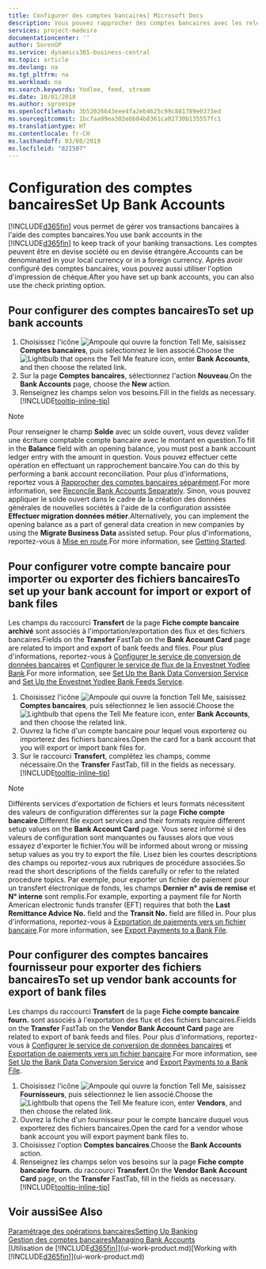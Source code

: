 ```yaml
---
title: Configurer des comptes bancaires| Microsoft Docs
description: Vous pouvez rapprocher des comptes bancaires avec les relevés de la banque.
services: project-madeira
documentationcenter: ''
author: SorenGP
ms.service: dynamics365-business-central
ms.topic: article
ms.devlang: na
ms.tgt_pltfrm: na
ms.workload: na
ms.search.keywords: Yodlee, feed, stream
ms.date: 10/01/2018
ms.author: sgroespe
ms.openlocfilehash: 3b52026643eee4fa2eb4625c99c881789e0373ed
ms.sourcegitcommit: 1bcfaa99ea302e6b84b8361ca02730b135557fc1
ms.translationtype: HT
ms.contentlocale: fr-CH
ms.lasthandoff: 03/08/2019
ms.locfileid: "821507"
---
```

# <a name="set-up-bank-accounts"></a><span data-ttu-id="d2795-103">Configuration des comptes bancaires</span><span class="sxs-lookup"><span data-stu-id="d2795-103">Set Up Bank Accounts</span></span>
<span data-ttu-id="d2795-104">[!INCLUDE[d365fin](includes/d365fin_md.md)] vous permet de gérer vos transactions bancaires à l'aide des comptes bancaires.</span><span class="sxs-lookup"><span data-stu-id="d2795-104">You use bank accounts in the [!INCLUDE[d365fin](includes/d365fin_md.md)] to keep track of your banking transactions.</span></span> <span data-ttu-id="d2795-105">Les comptes peuvent être en devise société ou en devise étrangère.</span><span class="sxs-lookup"><span data-stu-id="d2795-105">Accounts can be denominated in your local currency or in a foreign currency.</span></span> <span data-ttu-id="d2795-106">Après avoir configuré des comptes bancaires, vous pouvez aussi utiliser l'option d'impression de chèque.</span><span class="sxs-lookup"><span data-stu-id="d2795-106">After you have set up bank accounts, you can also use the check printing option.</span></span>

## <a name="to-set-up-bank-accounts"></a><span data-ttu-id="d2795-107">Pour configurer des comptes bancaires</span><span class="sxs-lookup"><span data-stu-id="d2795-107">To set up bank accounts</span></span>
1. <span data-ttu-id="d2795-108">Choisissez l'icône ![Ampoule qui ouvre la fonction Tell Me](media/ui-search/search_small.png "Dites-moi ce que vous voulez faire"), saisissez **Comptes bancaires**, puis sélectionnez le lien associé.</span><span class="sxs-lookup"><span data-stu-id="d2795-108">Choose the ![Lightbulb that opens the Tell Me feature](media/ui-search/search_small.png "Tell me what you want to do") icon, enter **Bank Accounts**, and then choose the related link.</span></span>
2. <span data-ttu-id="d2795-109">Sur la page **Comptes bancaires**, sélectionnez l'action **Nouveau**.</span><span class="sxs-lookup"><span data-stu-id="d2795-109">On the **Bank Accounts** page, choose the **New** action.</span></span>
3. <span data-ttu-id="d2795-110">Renseignez les champs selon vos besoins.</span><span class="sxs-lookup"><span data-stu-id="d2795-110">Fill in the fields as necessary.</span></span> [!INCLUDE[tooltip-inline-tip](includes/tooltip-inline-tip_md.md)]

> [!NOTE]
> <span data-ttu-id="d2795-111">Pour renseigner le champ **Solde** avec un solde ouvert, vous devez valider une écriture comptable compte bancaire avec le montant en question.</span><span class="sxs-lookup"><span data-stu-id="d2795-111">To fill in the **Balance** field with an opening balance, you must post a bank account ledger entry with the amount in question.</span></span> <span data-ttu-id="d2795-112">Vous pouvez effectuer cette opération en effectuant un rapprochement bancaire.</span><span class="sxs-lookup"><span data-stu-id="d2795-112">You can do this by performing a bank account reconciliation.</span></span> <span data-ttu-id="d2795-113">Pour plus d'informations, reportez vous à [Rapprocher des comptes bancaires séparément](bank-how-reconcile-bank-accounts-separately.md).</span><span class="sxs-lookup"><span data-stu-id="d2795-113">For more information, see [Reconcile Bank Accounts Separately](bank-how-reconcile-bank-accounts-separately.md).</span></span> <span data-ttu-id="d2795-114">Sinon, vous pouvez appliquer le solde ouvert dans le cadre de la création des données générales de nouvelles sociétés à l'aide de la configuration assistée **Effectuer migration données métier**.</span><span class="sxs-lookup"><span data-stu-id="d2795-114">Alternatively, you can implement the opening balance as a part of general data creation in new companies by using the **Migrate Business Data** assisted setup.</span></span> <span data-ttu-id="d2795-115">Pour plus d'informations, reportez-vous à [Mise en route](product-get-started.md).</span><span class="sxs-lookup"><span data-stu-id="d2795-115">For more information, see [Getting Started](product-get-started.md).</span></span>

## <a name="to-set-up-your-bank-account-for-import-or-export-of-bank-files"></a><span data-ttu-id="d2795-116">Pour configurer votre compte bancaire pour importer ou exporter des fichiers bancaires</span><span class="sxs-lookup"><span data-stu-id="d2795-116">To set up your bank account for import or export of bank files</span></span>
<span data-ttu-id="d2795-117">Les champs du raccourci **Transfert** de la page **Fiche compte bancaire archivé** sont associés à l'importation/exportation des flux et des fichiers bancaires.</span><span class="sxs-lookup"><span data-stu-id="d2795-117">Fields on the **Transfer** FastTab on the **Bank Account Card** page are related to import and export of bank feeds and files.</span></span> <span data-ttu-id="d2795-118">Pour plus d'informations, reportez-vous à [Configurer le service de conversion de données bancaires](bank-how-setup-bank-data-conversion-service.md) et [Configurer le service de flux de la Envestnet Yodlee Bank](bank-how-setup-bank-statement-service.md).</span><span class="sxs-lookup"><span data-stu-id="d2795-118">For more information, see [Set Up the Bank Data Conversion Service](bank-how-setup-bank-data-conversion-service.md) and [Set Up the Envestnet Yodlee Bank Feeds Service](bank-how-setup-bank-statement-service.md).</span></span>

1. <span data-ttu-id="d2795-119">Choisissez l'icône ![Ampoule qui ouvre la fonction Tell Me](media/ui-search/search_small.png "Dites-moi ce que vous voulez faire"), saisissez **Comptes bancaires**, puis sélectionnez le lien associé.</span><span class="sxs-lookup"><span data-stu-id="d2795-119">Choose the ![Lightbulb that opens the Tell Me feature](media/ui-search/search_small.png "Tell me what you want to do") icon, enter **Bank Accounts**, and then choose the related link.</span></span>
2. <span data-ttu-id="d2795-120">Ouvrez la fiche d'un compte bancaire pour lequel vous exporterez ou importerez des fichiers bancaires.</span><span class="sxs-lookup"><span data-stu-id="d2795-120">Open the card for a bank account that you will export or import bank files for.</span></span>
3. <span data-ttu-id="d2795-121">Sur le raccourci **Transfert**, complétez les champs, comme nécessaire.</span><span class="sxs-lookup"><span data-stu-id="d2795-121">On the **Transfer** FastTab, fill in the fields as necessary.</span></span> [!INCLUDE[tooltip-inline-tip](includes/tooltip-inline-tip_md.md)]

> [!NOTE]  
>   <span data-ttu-id="d2795-122">Différents services d'exportation de fichiers et leurs formats nécessitent des valeurs de configuration différentes sur la page **Fiche compte bancaire**.</span><span class="sxs-lookup"><span data-stu-id="d2795-122">Different file export services and their formats require different setup values on the **Bank Account Card** page.</span></span> <span data-ttu-id="d2795-123">Vous serez informé si des valeurs de configuration sont manquantes ou fausses alors que vous essayez d'exporter le fichier.</span><span class="sxs-lookup"><span data-stu-id="d2795-123">You will be informed about wrong or missing setup values as you try to export the file.</span></span> <span data-ttu-id="d2795-124">Lisez bien les courtes descriptions des champs ou reportez-vous aux rubriques de procédure associées.</span><span class="sxs-lookup"><span data-stu-id="d2795-124">So read the short descriptions of the fields carefully or refer to the related procedure topics.</span></span> <span data-ttu-id="d2795-125">Par exemple, pour exporter un fichier de paiement pour un transfert électronique de fonds, les champs **Dernier n° avis de remise** et **N° interne** sont remplis.</span><span class="sxs-lookup"><span data-stu-id="d2795-125">For example, exporting a payment file for North American electronic funds transfer (EFT) requires that both the **Last Remittance Advice No.** field and the **Transit No.** field are filled in.</span></span> <span data-ttu-id="d2795-126">Pour plus d'informations, reportez-vous à [Exportation de paiements vers un fichier bancaire](payables-how-export-payments-bank-file.md).</span><span class="sxs-lookup"><span data-stu-id="d2795-126">For more information, see [Export Payments to a Bank File](payables-how-export-payments-bank-file.md).</span></span>

## <a name="to-set-up-vendor-bank-accounts-for-export-of-bank-files"></a><span data-ttu-id="d2795-127">Pour configurer des comptes bancaires fournisseur pour exporter des fichiers bancaires</span><span class="sxs-lookup"><span data-stu-id="d2795-127">To set up vendor bank accounts for export of bank files</span></span>
<span data-ttu-id="d2795-128">Les champs du raccourci **Transfert** de la page **Fiche compte bancaire fourn.** sont associés à l'exportation des flux et des fichiers bancaires.</span><span class="sxs-lookup"><span data-stu-id="d2795-128">Fields on the **Transfer** FastTab on the **Vendor Bank Account Card** page are related to export of bank feeds and files.</span></span> <span data-ttu-id="d2795-129">Pour plus d'informations, reportez-vous à [Configurer le service de conversion de données bancaires](bank-how-setup-bank-data-conversion-service.md) et [Exportation de paiements vers un fichier bancaire](payables-how-export-payments-bank-file.md).</span><span class="sxs-lookup"><span data-stu-id="d2795-129">For more information, see [Set Up the Bank Data Conversion Service](bank-how-setup-bank-data-conversion-service.md) and [Export Payments to a Bank File](payables-how-export-payments-bank-file.md).</span></span>

1. <span data-ttu-id="d2795-130">Choisissez l'icône ![Ampoule qui ouvre la fonction Tell Me](media/ui-search/search_small.png "Dites-moi ce que vous voulez faire"), saisissez **Fournisseurs**, puis sélectionnez le lien associé.</span><span class="sxs-lookup"><span data-stu-id="d2795-130">Choose the ![Lightbulb that opens the Tell Me feature](media/ui-search/search_small.png "Tell me what you want to do") icon, enter **Vendors**, and then choose the related link.</span></span>
2. <span data-ttu-id="d2795-131">Ouvrez la fiche d'un fournisseur pour le compte bancaire duquel vous exporterez des fichiers bancaires.</span><span class="sxs-lookup"><span data-stu-id="d2795-131">Open the card for a vendor whose bank account you will export payment bank files to.</span></span>
3. <span data-ttu-id="d2795-132">Choisissez l'option **Comptes bancaires**.</span><span class="sxs-lookup"><span data-stu-id="d2795-132">Choose the **Bank Accounts** action.</span></span>
3. <span data-ttu-id="d2795-133">Renseignez les champs selon vos besoins sur la page **Fiche compte bancaire fourn.** du raccourci **Transfert**.</span><span class="sxs-lookup"><span data-stu-id="d2795-133">On the **Vendor Bank Account Card** page, on the **Transfer** FastTab, fill in the fields as necessary.</span></span> [!INCLUDE[tooltip-inline-tip](includes/tooltip-inline-tip_md.md)]

## <a name="see-also"></a><span data-ttu-id="d2795-134">Voir aussi</span><span class="sxs-lookup"><span data-stu-id="d2795-134">See Also</span></span>
[<span data-ttu-id="d2795-135">Paramétrage des opérations bancaires</span><span class="sxs-lookup"><span data-stu-id="d2795-135">Setting Up Banking</span></span>](bank-setup-banking.md)  
[<span data-ttu-id="d2795-136">Gestion des comptes bancaires</span><span class="sxs-lookup"><span data-stu-id="d2795-136">Managing Bank Accounts</span></span>](bank-manage-bank-accounts.md)  
<span data-ttu-id="d2795-137">[Utilisation de [!INCLUDE[d365fin](includes/d365fin_md.md)]](ui-work-product.md)</span><span class="sxs-lookup"><span data-stu-id="d2795-137">[Working with [!INCLUDE[d365fin](includes/d365fin_md.md)]](ui-work-product.md)</span></span>
